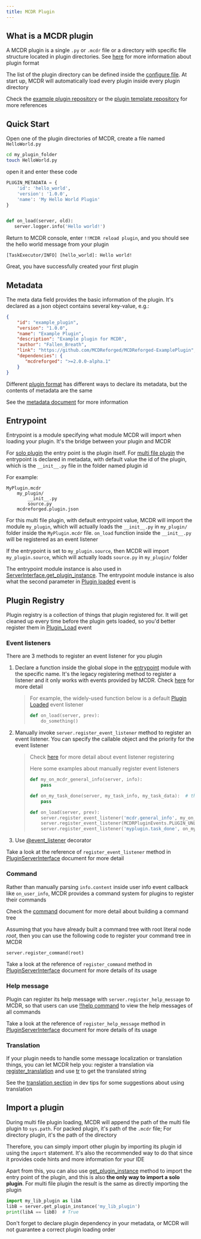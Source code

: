 ```yaml
---
title: MCDR Plugin
---
```


## What is a MCDR plugin

A MCDR plugin is a single `.py` or `.mcdr` file or a directory with
specific file structure located in plugin directories. See
[here](plugin_format.html) for more information about plugin format

The list of the plugin directory can be defined inside the [configure
file](../configure.html#plugin_directories). At start up, MCDR will
automatically load every plugin inside every plugin directory

Check the [example plugin
repository](https://github.com/MCDReforged/MCDReforged-ExamplePlugin) or
the [plugin template
repository](https://github.com/MCDReforged/MCDReforged-PluginTemplate)
for more references

## Quick Start

Open one of the plugin directories of MCDR, create a file named
`HelloWorld.py`

``` bash
cd my_plugin_folder
touch HelloWorld.py
```

open it and enter these code

``` python
PLUGIN_METADATA = {
    'id': 'hello_world',
    'version': '1.0.0',
    'name': 'My Hello World Plugin'
}


def on_load(server, old):
   server.logger.info('Hello world!')
```

Return to MCDR console, enter `!!MCDR reload plugin`, and you should see
the hello world message from your plugin

``` 
[TaskExecutor/INFO] [hello_world]: Hello world!
```

Great, you have successfully created your first plugin

## Metadata

The meta data field provides the basic information of the plugin. It\'s
declared as a json object contains several key-value, e.g.:

``` json
{
    "id": "example_plugin",
    "version": "1.0.0",
    "name": "Example Plugin",
    "description": "Example plugin for MCDR",
    "author": "Fallen_Breath",
    "link": "https://github.com/MCDReforged/MCDReforged-ExamplePlugin",
    "dependencies": {
       "mcdreforged": ">=2.0.0-alpha.1"
    }
}
```

Different [plugin format](plugin_format.html) has different ways to
declare its metadata, but the contents of metadata are the same

See the [metadata document](metadata.html) for more information

## Entrypoint

Entrypoint is a module specifying what module MCDR will import when
loading your plugin. It\'s the bridge between your plugin and MCDR

For [solo plugin](plugin_format.html#solo-plugin) the entry point is the
plugin itself. For [multi file
plugin](plugin_format.html#multi-file-plugin) the entrypoint is declared
in metadata, with default value the id of the plugin, which is the
`__init__.py` file in the folder named plugin id

For example:

``` 
MyPlugin.mcdr
    my_plugin/
        __init__.py
        source.py
    mcdreforged.plugin.json
```

For this multi file plugin, with default entrypoint value, MCDR will
import the module `my_plugin`, which will actually loads the
`__init__.py` in `my_plugin/` folder inside the `MyPlugin.mcdr` file.
`on_load` function inside the `__init__.py` will be registered as an
event listener

If the entrypoint is set to `my_plugin.source`, then MCDR will import
`my_plugin.source`, which will actually loads `source.py` in
`my_plugin/` folder

The entrypoint module instance is also used in
[ServerInterface.get_plugin_instance](classes/ServerInterface.html#get_plugin_instance).
The entrypoint module instance is also what the second parameter in
[Plugin loaded](event.html#plugin-loaded) event is

## Plugin Registry

Plugin registry is a collection of things that plugin registered for. It
will get cleaned up every time before the plugin gets loaded, so you\'d
better register them in [Plugin_Load](event.html#plugin-load) event

### Event listeners

There are 3 methods to register an event listener for you plugin

1.  Declare a function inside the global slope in the
    [entrypoint](#entrypoint) module with the specific name. It\'s the
    legacy registering method to register a listener and it only works
    with events provided by MCDR. Check
    [here](event.html#default-event-listener) for more detail

    > For example, the widely-used function below is a default [Plugin
    > Loaded](event.html#plugin-loaded) event listener
    >
    > ``` python
    > def on_load(server, prev):
    >     do_something()
    > ```

2.  Manually invoke `server.register_event_listener` method to register
    an event listener. You can specify the callable object and the
    priority for the event listener

    > Check [here](event.html#register-a-event-listener) for more detail
    > about event listener registering
    >
    > Here some examples about manually register event listeners
    >
    > ``` python
    > def my_on_mcdr_general_info(server, info):
    >     pass
    >
    > def on_my_task_done(server, my_task_info, my_task_data):  # the 2nd and 3rd parameter is determined by the plugin that emits this event
    >     pass
    >
    > def on_load(server, prev):
    >     server.register_event_listener('mcdr.general_info', my_on_mcdr_general_info, priority=500)
    >     server.register_event_listener(MCDRPluginEvents.PLUGIN_UNLOADED, my_on_unload, priority=2000)
    >     server.register_event_listener('myplugin.task_done', on_my_task_done)
    > ```

3.  Use [\@event_listener](api.html#event-listener) decorator

Take a look at the reference of `register_event_listener` method in
[PluginServerInterface](classes/PluginServerInterface.html#register-event-listener)
document for more detail

### Command

Rather than manually parsing `info.content` inside user info event
callback like `on_user_info`, MCDR provides a command system for plugins
to register their commands

Check the [command](command.html) document for more detail about
building a command tree

Assuming that you have already built a command tree with root literal
node *root*, then you can use the following code to register your
command tree in MCDR

``` python
server.register_command(root)
```

Take a look at the reference of `register_command` method in
[PluginServerInterface](classes/PluginServerInterface.html#register-command)
document for more details of its usage

### Help message

Plugin can register its help message with `server.register_help_message`
to MCDR, so that users can use [!!help
command](../command.html#help-command) to view the help messages of all
commands

Take a look at the reference of `register_help_message` method in
[PluginServerInterface](classes/PluginServerInterface.html#register-help-message)
document for more details of its usage

### Translation

If your plugin needs to handle some message localization or translation
things, you can let MCDR help you: register a translation via
[register_translation](classes/PluginServerInterface.html#register-translation)
and use [tr](classes/ServerInterface.html#tr) to get the translated
string

See the [translation section](dev_tips.html#translation) in dev tips for
some suggestions about using translation

## Import a plugin

During multi file plugin loading, MCDR will append the path of the multi
file plugin to `sys.path`. For packed plugin, it\'s path of the `.mcdr`
file; For directory plugin, it\'s the path of the directory

Therefore, you can simply import other plugin by importing its plugin id
using the `import` statement. It\'s also the recommended way to do that
since it provides code hints and more information for your IDE

Apart from this, you can also use
[get_plugin_instance](classes/ServerInterface.html#get_plugin_instance)
method to import the entry point of the plugin, and this is also **the
only way to import a solo plugin**. For multi file plugin the result is
the same as directly importing the plugin

``` python
import my_lib_plugin as libA
libB = server.get_plugin_instance('my_lib_plugin')
print(libA == libB)  # True
```

Don\'t forget to declare plugin dependency in your metadata, or MCDR
will not guarantee a correct plugin loading order
